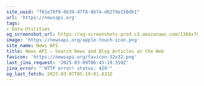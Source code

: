 ```yaml
---
site_uuid: "f01e70f9-8b39-47f8-8674-d627de158db1"
url: 'https://newsapi.org'
tags:
- Data-Utilities
og_screenshot_url: https://og-screenshots-prod.s3.amazonaws.com/1366x768/80/false/cdf5f585f827772788f1f43e645167f8b4e0b2d8ba99efa7fab678724aa4560c.jpeg
image: 'https://newsapi.org/apple-touch-icon.png'
site_name: News API
title: News API – Search News and Blog Articles on the Web
favicon: 'https://newsapi.org/favicon-32x32.png'
last_jina_request: '2025-03-09T06:45:19.559Z'
jina_error: "'HTTP error! status: 429'"
og_last_fetch: 2025-03-07T05:19:01.833Z
---
```


